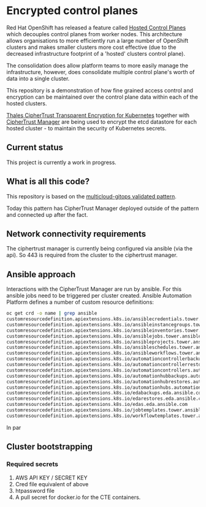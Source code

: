 # Encrypted control planes

Red Hat OpenShift has released a feature called [Hosted Control Planes](https://docs.openshift.com/container-platform/4.14/hosted_control_planes/index.html) which decouples control planes from worker nodes. This architecture allows organisations to more efficiently run a large number of OpenShift clusters and makes smaller clusters more cost effective (due to the decreased infrastructure footprint of a 'hosted' clusters control plane). 

The consolidation does allow platform teams to more easily manage the infrastructure, however, does consolidate multiple control plane's worth of data into a single cluster.

This repository is a demonstration of how fine grained access control and encryption can be maintained over the control plane data within each of the hosted clusters. 

[Thales CipherTrust Transparent Encryption for Kubernetes](https://thalesdocs.com/ctp/cte-con/cte-k8s/latest/index.html) together with [CipherTrust Manager](https://cpl.thalesgroup.com/encryption/ciphertrust-manager) are being used to encrypt the etcd datastore for each hosted cluster - to maintain the security of Kubernetes secrets.

## Current status
This project is currently a work in progress.

## What is all this code?

This repository is based on the [multicloud-gitops validated pattern](https://github.com/validatedpatterns/multicloud-gitops).

Today this pattern has CipherTrust Manager deployed outside of the pattern and connected up after the fact.


## Network connectivity requirements
The ciphertrust manager is currently being configured via ansible (via the api). So 443 is required from the cluster to the ciphertrust manager.


## Ansible approach
Interactions with the CipherTrust Manager are run by ansible. For this ansible jobs need to be triggered per cluster created.
Ansible Automation Platform defines a number of custom resource definitions:
```bash
oc get crd -o name | grep ansible
customresourcedefinition.apiextensions.k8s.io/ansiblecredentials.tower.ansible.com
customresourcedefinition.apiextensions.k8s.io/ansibleinstancegroups.tower.ansible.com
customresourcedefinition.apiextensions.k8s.io/ansibleinventories.tower.ansible.com
customresourcedefinition.apiextensions.k8s.io/ansiblejobs.tower.ansible.com
customresourcedefinition.apiextensions.k8s.io/ansibleprojects.tower.ansible.com
customresourcedefinition.apiextensions.k8s.io/ansibleschedules.tower.ansible.com
customresourcedefinition.apiextensions.k8s.io/ansibleworkflows.tower.ansible.com
customresourcedefinition.apiextensions.k8s.io/automationcontrollerbackups.automationcontroller.ansible.com
customresourcedefinition.apiextensions.k8s.io/automationcontrollerrestores.automationcontroller.ansible.com
customresourcedefinition.apiextensions.k8s.io/automationcontrollers.automationcontroller.ansible.com
customresourcedefinition.apiextensions.k8s.io/automationhubbackups.automationhub.ansible.com
customresourcedefinition.apiextensions.k8s.io/automationhubrestores.automationhub.ansible.com
customresourcedefinition.apiextensions.k8s.io/automationhubs.automationhub.ansible.com
customresourcedefinition.apiextensions.k8s.io/edabackups.eda.ansible.com
customresourcedefinition.apiextensions.k8s.io/edarestores.eda.ansible.com
customresourcedefinition.apiextensions.k8s.io/edas.eda.ansible.com
customresourcedefinition.apiextensions.k8s.io/jobtemplates.tower.ansible.com
customresourcedefinition.apiextensions.k8s.io/workflowtemplates.tower.ansible.com                                    
```

In par








## Cluster bootstrapping

### Required secrets

1. AWS API KEY / SECRET KEY
2. Cred file equivalent of above
3. htpassword file
4. A pull secret for docker.io for the CTE containers.
